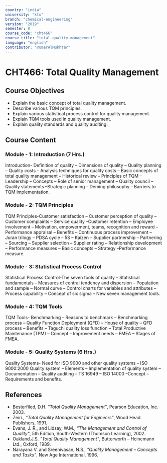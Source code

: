 ```yaml
---
country: "india"
university: "ktu"
branch: "chemical-engineering"
version: "2019"
semester: 8
course_code: "cht466"
course_title: "total-quality-management"
language: "english"
contributor: "@UmarAlMukhtar"
---
```


# CHT466: Total Quality Management

## Course Objectives

- Explain the basic concept of total quality management.
- Describe various TQM principles.
- Explain various statistical process control for quality management.
- Explain TQM tools used in quality management.
- Explain quality standards and quality auditing.

## Course Content

### Module - 1: Introduction (7 Hrs.)

Introduction- Definition of quality – Dimensions of quality – Quality planning – Quality costs – Analysis techniques for quality costs – Basic concepts of total quality management – Historical review – Principles of TQM – Leadership – Concepts – Role of senior management – Quality council – Quality statements –Strategic planning – Deming philosophy – Barriers to TQM implementation.

### Module - 2: TQM Principles

TQM Principles-Customer satisfaction – Customer perception of quality – Customer complaints – Service quality –Customer retention – Employee involvement – Motivation, empowerment, teams, recognition and reward – Performance appraisal – Benefits – Continuous process improvement – Juran trilogy – PDSA cycle – 5S – Kaizen – Supplier partnership – Partnering – Sourcing – Supplier selection – Supplier rating – Relationship development – Performance measures – Basic concepts – Strategy –Performance measure.

### Module - 3: Statistical Process Control

Statistical Process Control-The seven tools of quality – Statistical fundamentals – Measures of central tendency and dispersion – Population and sample – Normal curve – Control charts for variables and attributes – Process capability – Concept of six sigma – New seven management tools.

### Module - 4: TQM Tools

TQM Tools- Benchmarking – Reasons to benchmark – Benchmarking process – Quality Function Deployment (QFD) – House of quality – QFD process – Benefits – Taguchi quality loss function – Total Productive Maintenance (TPM) – Concept – Improvement needs – FMEA – Stages of FMEA.

### Module - 5: Quality Systems (6 Hrs.)

Quality Systems- Need for ISO 9000 and other quality systems – ISO 9000:2000 Quality system – Elements – Implementation of quality system – Documentation – Quality auditing – TS 16949 – ISO 14000 –Concept – Requirements and benefits.

## References

- Besterfiled, D.H. _"Total Quality Management"_, Pearson Education, Inc. 2003.
- Zeiri., _"Total Quality Management for Engineers"_, Wood Head Publishers, 1991.
- Evans, J. R., and Lidsay, W.M., _"The Management and Control of Quality"_, 5th Edition, South-Western (Thomson Learning), 2002.
- Oakland.J.S. _"Total Quality Management"_, Butterworth – Hcinemann Ltd., Oxford, 1989.
- Narayana V. and Sreenivasan, N.S., _"Quality Management – Concepts and Tasks"_, New Age International, 1996.
